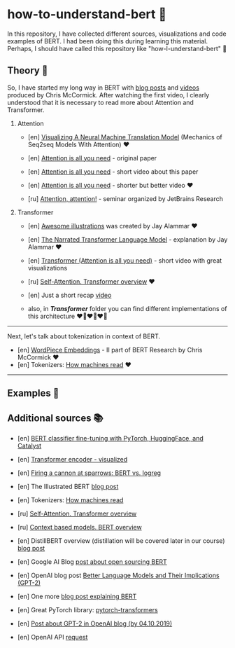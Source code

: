 # how-to-understand-bert 🤗
In this repository, I have collected different sources, visualizations and code examples of BERT. I had been doing this during learning this material. Perhaps, I should have called this repository like "how-I-understand-bert" 🤔

## Theory 🙌
So, I have started my long way in BERT with [blog posts](https://mccormickml.com/tutorials/) and [videos](https://www.youtube.com/watch?v=FKlPCK1uFrc&list=PLam9sigHPGwOBuH4_4fr-XvDbe5uneaf6&index=1) produced by Chris McCormick. After watching the first video, I clearly understood that it is necessary to read more about Attention and Transformer.

1. Attention
   + [en] [Visualizing A Neural Machine Translation Model](https://jalammar.github.io/visualizing-neural-machine-translation-mechanics-of-seq2seq-models-with-attention/) (Mechanics of Seq2seq Models With Attention) ❤️

   + [en] [Attention is all you need](https://arxiv.org/abs/1706.03762) - original paper

   + [en] [Attention is all you need](https://www.youtube.com/watch?v=iDulhoQ2pro) - short video about this paper

   + [en] [Attention is all you need](https://www.youtube.com/watch?v=nPuWGx_wF3I&list=WL&index=74) - shorter but better video ❤️

   + [ru] [Attention, attention!](https://www.youtube.com/watch?v=q9svwVYduSo&list=WL&index=98&t=4s) - seminar organized by JetBrains Research

2. Transformer
   + [en] [Awesome illustrations](http://jalammar.github.io/illustrated-transformer/) was created by Jay Alammar ❤️

   + [en] [The Narrated Transformer Language Model](https://www.youtube.com/watch?v=-QH8fRhqFHM) - explanation by Jay Alammar ❤️

   + [en] [Transformer (Attention is all you need)](https://www.youtube.com/watch?v=z1xs9jdZnuY) - short video with great visualizations

   + [ru] [Self-Attention. Transformer overview](https://www.youtube.com/❤️watch?v=UETKUIlYE6g) ❤️

   + [en] Just a short recap [video](https://www.youtube.com/watch?v=S27pHKBEp30&list=WL&index=95&t=41s)

   + also, in **_Transformer_** folder you can find different implementations of this architecture ❤️‍🔥❤️‍🔥❤️‍🔥

****
Next, let's talk about tokenization in context of BERT.
   + [en] [WordPiece Embeddings](https://www.youtube.com/watch?v=zJW57aCBCTk&list=PLam9sigHPGwOBuH4_4fr-XvDbe5uneaf6&index=2) - II part of BERT Research by Chris McCormick ❤️
   + [en] Tokenizers: [How machines read](https://blog.floydhub.com/tokenization-nlp/) ❤️
****

## Examples 💪

## Additional sources 📚
* [en] [BERT classifier fine-tuning with PyTorch, HuggingFace, and Catalyst](https://github.com/Yorko/bert-finetuning-catalyst)

* [en] [Transformer encoder - visualized](https://github.com/mertensu/transformer-tutorial)

* [en] [Firing a cannon at sparrows: BERT vs. logreg](https://www.youtube.com/watch?v=JIU6WZuWl6k&list=WL&index=50)

* [en] The Illustrated BERT [blog post](http://jalammar.github.io/illustrated-bert/)

* [en] Tokenizers: [How machines read](https://blog.floydhub.com/tokenization-nlp/)

* [ru] [Self-Attention. Transformer overview](https://www.youtube.com/watch?v=UETKUIlYE6g)

* [ru] [Context based models. BERT overview](https://www.youtube.com/watch?v=1DygevyV2eA)

* [en] DistillBERT overview (distillation will be covered later in our course) [blog post](https://medium.com/huggingface/distilbert-8cf3380435b5)

* [en] Google AI Blog [post about open sourcing BERT](https://ai.googleblog.com/2018/11/open-sourcing-bert-state-of-art-pre.html)

* [en] OpenAI blog post [Better Language Models and Their Implications (GPT-2)](https://openai.com/blog/better-language-models/)

* [en] One more [blog post explaining BERT](https://yashuseth.blog/2019/06/12/bert-explained-faqs-understand-bert-working/)

* [en] Great PyTorch library: [pytorch-transformers](https://github.com/huggingface/transformers)

* [en] [Post about GPT-2 in OpenAI blog (by 04.10.2019)](https://openai.com/blog/fine-tuning-gpt-2/)

* [en] OpenAI API [request](https://openai.com/blog/openai-api/)
